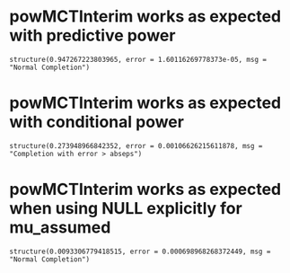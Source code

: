 # powMCTInterim works as expected with predictive power

    structure(0.947267223803965, error = 1.60116269778373e-05, msg = "Normal Completion")

# powMCTInterim works as expected with conditional power

    structure(0.273948966842352, error = 0.00106626215611878, msg = "Completion with error > abseps")

# powMCTInterim works as expected when using NULL explicitly for mu_assumed

    structure(0.0093306779418515, error = 0.000698968268372449, msg = "Normal Completion")

